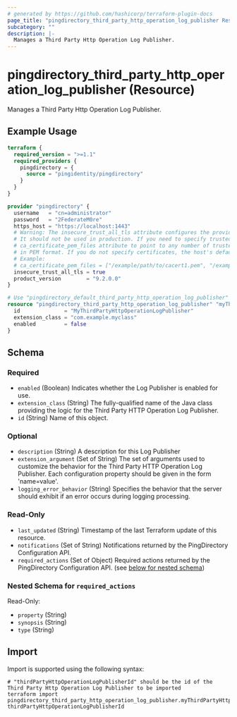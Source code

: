 ```yaml
---
# generated by https://github.com/hashicorp/terraform-plugin-docs
page_title: "pingdirectory_third_party_http_operation_log_publisher Resource - terraform-provider-pingdirectory"
subcategory: ""
description: |-
  Manages a Third Party Http Operation Log Publisher.
---
```


# pingdirectory_third_party_http_operation_log_publisher (Resource)

Manages a Third Party Http Operation Log Publisher.

## Example Usage

```terraform
terraform {
  required_version = ">=1.1"
  required_providers {
    pingdirectory = {
      source = "pingidentity/pingdirectory"
    }
  }
}

provider "pingdirectory" {
  username   = "cn=administrator"
  password   = "2FederateM0re"
  https_host = "https://localhost:1443"
  # Warning: The insecure_trust_all_tls attribute configures the provider to trust any certificate presented by the PingDirectory server.
  # It should not be used in production. If you need to specify trusted CA certificates, use the
  # ca_certificate_pem_files attribute to point to any number of trusted CA certificate files
  # in PEM format. If you do not specify certificates, the host's default root CA set will be used.
  # Example:
  # ca_certificate_pem_files = ["/example/path/to/cacert1.pem", "/example/path/to/cacert2.pem"]
  insecure_trust_all_tls = true
  product_version        = "9.2.0.0"
}

# Use "pingdirectory_default_third_party_http_operation_log_publisher" if you are adopting existing configuration from the PingDirectory server into Terraform
resource "pingdirectory_third_party_http_operation_log_publisher" "myThirdPartyHttpOperationLogPublisher" {
  id              = "MyThirdPartyHttpOperationLogPublisher"
  extension_class = "com.example.myclass"
  enabled         = false
}
```

<!-- schema generated by tfplugindocs -->
## Schema

### Required

- `enabled` (Boolean) Indicates whether the Log Publisher is enabled for use.
- `extension_class` (String) The fully-qualified name of the Java class providing the logic for the Third Party HTTP Operation Log Publisher.
- `id` (String) Name of this object.

### Optional

- `description` (String) A description for this Log Publisher
- `extension_argument` (Set of String) The set of arguments used to customize the behavior for the Third Party HTTP Operation Log Publisher. Each configuration property should be given in the form 'name=value'.
- `logging_error_behavior` (String) Specifies the behavior that the server should exhibit if an error occurs during logging processing.

### Read-Only

- `last_updated` (String) Timestamp of the last Terraform update of this resource.
- `notifications` (Set of String) Notifications returned by the PingDirectory Configuration API.
- `required_actions` (Set of Object) Required actions returned by the PingDirectory Configuration API. (see [below for nested schema](#nestedatt--required_actions))

<a id="nestedatt--required_actions"></a>
### Nested Schema for `required_actions`

Read-Only:

- `property` (String)
- `synopsis` (String)
- `type` (String)

## Import

Import is supported using the following syntax:

```shell
# "thirdPartyHttpOperationLogPublisherId" should be the id of the Third Party Http Operation Log Publisher to be imported
terraform import pingdirectory_third_party_http_operation_log_publisher.myThirdPartyHttpOperationLogPublisher thirdPartyHttpOperationLogPublisherId
```
